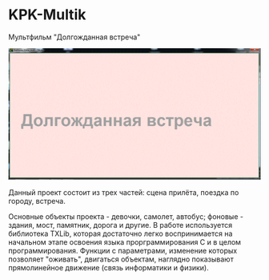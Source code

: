 # KPK-Multik
Мультфильм "Долгожданная встреча" <p>![](https://github.com/Nielra/KPK-Multik/blob/main/Название.gif)
<p> Данный проект состоит из трех частей: сцена прилёта, поездка по городу, встреча.
<p>Основные объекты проекта - девочки, самолет, автобус; фоновые - здания, мост, памятник, дорога и другие.
В работе используется библиотека TXLib, которая достаточно легко воспринимается на начальном этапе освоения языка прорграммирования С и в целом программирования. 
Функции с параметрами, изменение которых позволяет "оживать", двигаться объектам, наглядно показывают прямолинейное движение (связь информатики и физики).
